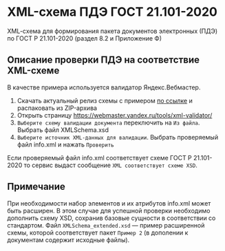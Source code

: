 # XML-схема ПДЭ ГОСТ 21.101-2020
XML-cхема для формирования пакета документов электронных (ПДЭ) по ГОСТ Р 21.101-2020 (раздел 8.2 и Приложение Ф)

## Описание проверки ПДЭ на соответствие XML-схеме
В качестве примера используется валидатор Яндекс.Вебмастер.
1. Скачать актуальный релиз схемы с примером [по ссылке](https://github.com/PilotTeam/GOST_21.101-2020_XML_Schema/releases/download/1.0/GOST_21.101-2020_XML_Schema.zip) и распаковать из ZIP-архива
1. Открыть страницу https://webmaster.yandex.ru/tools/xml-validator/
1. `Выберите схему валидации документа` переключить на `Из файла`. Выбрать файл XMLSchema.xsd
1. `Выберите источник XML-данных для валидации`. Выбрать проверяемый файл info.xml и нажать `Проверить`

Если проверяемый файл info.xml соответствует схеме ГОСТ Р 21.101-2020 то сервис выдаст сообщение `XML соответствует схеме XSD`.

## Примечание
При необходимости набор элементов и их атрибутов info.xml может быть расширен. В этом случае для успешной проверки необходимо дополнить схему XSD, сохранив базовые сущности в соответствии со стандартом. Файл `XMLSchema_extended.xsd` — пример расширенной схемы, которой соответствует пакет `Пример 2` (в дополении к документам содержит исходные файлы).

